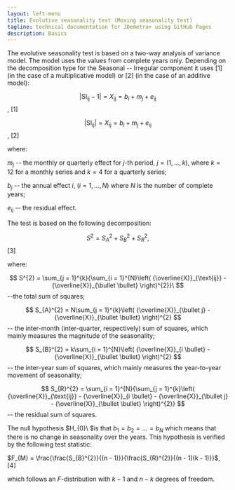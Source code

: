 ```yaml
---
layout: left-menu
title: Evolutive seasonality test (Moving seasonality test)
tagline: technical documentation for JDemetra+ using GitHub Pages
description: Basics
---
```


The evolutive seasonality test is based on a two-way analysis of
variance model. The model uses the values from complete years only.
Depending on the decomposition type for the Seasonal -- Irregular
component it uses \[1\] (in the case of a multiplicative model) or
\[2\] (in the case of an additive model):

  $$
  \left|\text{SI}_{\text{ij}} - 1 \right| = X_{\text{ij}} = b_{i} + m_{j} + e_{\text{ij}}
  $$,   \[1\] <!---  \[7.148\]     -->
  
  $$
  \left| \text{SI}_{\text{ij}} \right| = X_{\text{ij}} = b_{i} + m_{j} + e_{\text{ij}}
  $$,       \[2\] <!---  \[7.149\]     -->

where:

$m_{j}$ -- the monthly or quarterly effect for $j$-th period,
$j = (1,\ldots,k)$, where $k = 12$ for a monthly series and $k = 4$ for
a quarterly series;

$b_{j}$ -- the annual effect $i$, $(i = 1,\ldots,N)$ where $N$ is the
number of complete years;

$e_{\text{ij}}$ -- the residual effect.

The test is based on the following decomposition:

  $$S^{2} = S_{A}^{2} + S_{B}^{2} + S_{R}^{2},$$   \[3\] <!---  \[7.150\]     -->


where:

$$
S^{2} = \sum_{j = 1}^{k}{\sum_{i = 1}^{N}\left( {\overline{X}}_{\text{ij}} - {\overline{X}}_{\bullet \bullet} \right)^{2}}\ 
$$ --the total sum of squares;

$$
S_{A}^{2} = N\sum_{j = 1}^{k}\left( {\overline{X}}_{\bullet j} - {\overline{X}}_{\bullet \bullet} \right)^{2}
$$ -- the inter-month (inter-quarter, respectively) sum of squares, which
mainly measures the magnitude of the seasonality; 

$$
S_{B}^{2} = k\sum_{i = 1}^{N}\left( {\overline{X}}_{i \bullet} - {\overline{X}}_{\bullet \bullet} \right)^{2}
$$ -- the inter-year sum of squares, which mainly measures the year-to-year
movement of seasonality; 

$$
S_{R}^{2} = \sum_{i = 1}^{N}{\sum_{j = 1}^{k}\left( {\overline{X}}_{\text{ij}} - {\overline{X}}_{i \bullet} - {\overline{X}}_{\bullet j} - {\overline{X}}_{\bullet \bullet} \right)^{2}}
$$ -- the residual sum of squares.
 
 
The null hypothesis $H_{0}\ $is that $b_{1} = b_{2} = ... = b_{N}$ which
means that there is no change in seasonality over the years. This
hypothesis is verified by the following test statistic:


  $F_{M} = \frac{\frac{S_{B}^{2}}{(n - 1)}}{\frac{S_{R}^{2}}{(n - 1)(k - 1)}}$,   \[4\] <!---  \[7.151\]     -->


which follows an $F$-distribution with $k - 1$ and $n - k$ degrees of
freedom.
 